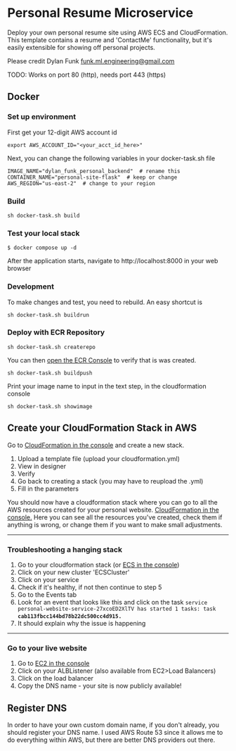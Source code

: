 # Personal Resume Microservice
Deploy your own personal resume site using AWS ECS and CloudFormation. This template contains a resume and 'ContactMe' functionality, but it's easily extensible for showing off personal projects. 

Please credit Dylan Funk funk.ml.engineering@gmail.com

TODO: Works on port 80 (http), needs port 443 (https)

## Docker

### Set up environment
First get your 12-digit AWS account id
```
export AWS_ACCOUNT_ID="<your_acct_id_here>"
```
Next, you can change the following variables in your docker-task.sh file
```
IMAGE_NAME="dylan_funk_personal_backend"  # rename this
CONTAINER_NAME="personal-site-flask"  # keep or change
AWS_REGION="us-east-2"  # change to your region
```
### Build
```
sh docker-task.sh build
```

### Test your local stack
```
$ docker compose up -d
```

After the application starts, navigate to http://localhost:8000 in your web browser

### Development
To make changes and test, you need to rebuild. An easy shortcut is
```
sh docker-task.sh buildrun
```


### Deploy with ECR Repository
```
sh docker-task.sh createrepo
```

You can then [open the ECR Console](https://console.aws.amazon.com/ecs/home#/repositories "ECR Console") to verify that is was created.

```
sh docker-task.sh buildpush
```

Print your image name to input in the text step, in the cloudformation console
```
sh docker-task.sh showimage
```

## Create your CloudFormation Stack in AWS
Go to [CloudFormation in the console](https://us-east-2.console.aws.amazon.com/cloudformation/home "ECS Console") and create a new stack.
1. Upload a template file (upload your cloudformation.yml)
2. View in designer
3. Verify
4. Go back to creating a stack (you may have to reupload the .yml)
5. Fill in the parameters


You should now have a cloudformation stack where you can go to all the AWS resources created for your personal website. [CloudFormation in the console.](https://us-east-2.console.aws.amazon.com/cloudformation/home "ECS Console") Here you can see all the resources you've created, check them if anything is wrong, or change them if you want to make small adjustments.


---
### <b>Troubleshooting</b> a hanging stack

1. Go to your cloudformation stack (or [ECS in the console](https://us-east-2.console.aws.amazon.com/ecs/v2/clusters "ECS Console"))
2. Click on your new cluster 'ECSCluster'
3. Click on your service
4. Check if it's healthy, if not then continue to step 5
5. Go to the Events tab
6. Look for an event that looks like this and click on the task `service personal-website-service-27xcoED2XlTV has started 1 tasks: task` <b>`cab113fbcc144bd78b22dc500cc4d915.`</b>
7. It should explain why the issue is happening
---

### Go to your live website
1. Go to [EC2 in the console](https://us-east-2.console.aws.amazon.com/ec2/home "EC2 Console")
2. Click on your ALBListener (also available from EC2>Load Balancers)
3. Click on the load balancer
4. Copy the DNS name - your site is now publicly available!

## Register DNS
In order to have your own custom domain name, if you don't already, you should register your DNS name. I used AWS Route 53 since it allows me to do everything within AWS, but there are better DNS providers out there.

